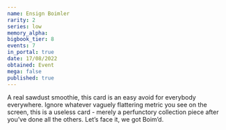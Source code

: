 ```yaml
---
name: Ensign Boimler
rarity: 2
series: low
memory_alpha:
bigbook_tier: 8
events: 7
in_portal: true
date: 17/08/2022
obtained: Event
mega: false
published: true
---
```


A real sawdust smoothie, this card is an easy avoid for everybody everywhere. Ignore whatever vaguely flattering metric you see on the screen, this is a useless card - merely a perfunctory collection piece after you’ve done all the others. Let’s face it, we got Boim’d.
